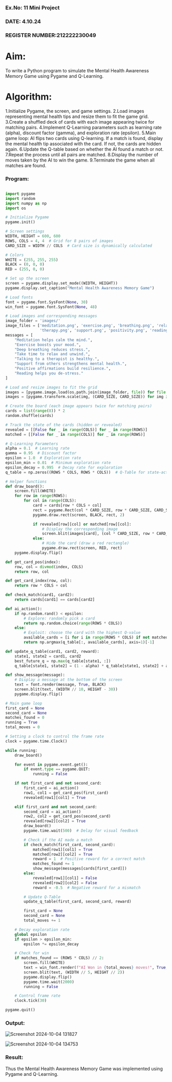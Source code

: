 ### Ex.No: 11 Mini Project
### DATE: 4.10.24
### REGISTER NUMBER:212222230049
# Aim:
To write a Python program to simulate the Mental Health Awareness Memory Game using Pygame and Q-Learning.
# Algorithm:
1.Initialize Pygame, the screen, and game settings.
2.Load images representing mental health tips and resize them to fit the game grid.
3.Create a shuffled deck of cards with each image appearing twice for matching pairs.
4.Implement Q-Learning parameters such as learning rate (alpha), discount factor (gamma), and exploration rate (epsilon).
5.Main game loop:
   AI flips two cards using Q-learning.
   If a match is found, display the mental health tip associated with the card.
   If not, the cards are hidden again.
6.Update the Q-table based on whether the AI found a match or not.
7.Repeat the process until all pairs are matched.
8.Display the number of moves taken by the AI to win the game.
9.Terminate the game when all matches are found.

### Program:

```py

import pygame
import random
import numpy as np
import os

# Initialize Pygame
pygame.init()

# Screen settings
WIDTH, HEIGHT = 600, 600
ROWS, COLS = 4, 4  # Grid for 8 pairs of images
CARD_SIZE = WIDTH // COLS  # Card size is dynamically calculated

# Colors
WHITE = (255, 255, 255)
BLACK = (0, 0, 0)
RED = (255, 0, 0)

# Set up the screen
screen = pygame.display.set_mode((WIDTH, HEIGHT))
pygame.display.set_caption("Mental Health Awareness Memory Game")

# Load fonts
font = pygame.font.SysFont(None, 30)
win_font = pygame.font.SysFont(None, 48)

# Load images and corresponding messages
image_folder = 'images/'
image_files = ['meditation.png', 'exercise.png', 'breathing.png', 'relaxation.png', 
               'therapy.png', 'support.png', 'positivity.png', 'reading.png']
messages = [
    "Meditation helps calm the mind.",
    "Exercise boosts your mood.",
    "Deep breathing reduces stress.",
    "Take time to relax and unwind.",
    "Talking to a therapist is healthy.",
    "Support from others strengthens mental health.",
    "Positive affirmations build resilience.",
    "Reading helps you de-stress."
]

# Load and resize images to fit the grid
images = [pygame.image.load(os.path.join(image_folder, file)) for file in image_files]
images = [pygame.transform.scale(img, (CARD_SIZE, CARD_SIZE)) for img in images]  # Resize each image

# Create the board (each image appears twice for matching pairs)
cards = list(range(8)) * 2
random.shuffle(cards)

# Track the state of the cards (hidden or revealed)
revealed = [[False for _ in range(COLS)] for _ in range(ROWS)]
matched = [[False for _ in range(COLS)] for _ in range(ROWS)]

# Q-Learning Parameters
alpha = 0.1  # Learning rate
gamma = 0.95  # Discount factor
epsilon = 1.0  # Exploration rate
epsilon_min = 0.01  # Minimum exploration rate
epsilon_decay = 0.995  # Decay rate for exploration
q_table = np.zeros((ROWS * COLS, ROWS * COLS))  # Q-Table for state-action pairs

# Helper functions
def draw_board():
    screen.fill(WHITE)
    for row in range(ROWS):
        for col in range(COLS):
            card = cards[row * COLS + col]
            rect = pygame.Rect(col * CARD_SIZE, row * CARD_SIZE, CARD_SIZE, CARD_SIZE)
            pygame.draw.rect(screen, BLACK, rect, 2)

            if revealed[row][col] or matched[row][col]:
                # Display the corresponding image
                screen.blit(images[card], (col * CARD_SIZE, row * CARD_SIZE))
            else:
                # Hide the card (draw a red rectangle)
                pygame.draw.rect(screen, RED, rect)
    pygame.display.flip()

def get_card_pos(index):
    row, col = divmod(index, COLS)
    return row, col

def get_card_index(row, col):
    return row * COLS + col

def check_match(card1, card2):
    return cards[card1] == cards[card2]

def ai_action():
    if np.random.rand() < epsilon:
        # Explore: randomly pick a card
        return np.random.choice(range(ROWS * COLS))
    else:
        # Exploit: choose the card with the highest Q-value
        available_cards = [i for i in range(ROWS * COLS) if not matched[i // COLS][i % COLS] and not revealed[i // COLS][i % COLS]]
        return np.argmax(q_table[:, available_cards], axis=1)[-1]

def update_q_table(card1, card2, reward):
    state1, state2 = card1, card2
    best_future_q = np.max(q_table[state1, :])
    q_table[state1, state2] = (1 - alpha) * q_table[state1, state2] + alpha * (reward + gamma * best_future_q)

def show_message(message):
    # Display a message at the bottom of the screen
    text = font.render(message, True, BLACK)
    screen.blit(text, (WIDTH // 10, HEIGHT - 30))
    pygame.display.flip()

# Main game loop
first_card = None
second_card = None
matches_found = 0
running = True
total_moves = 0

# Setting a clock to control the frame rate
clock = pygame.time.Clock()

while running:
    draw_board()

    for event in pygame.event.get():
        if event.type == pygame.QUIT:
            running = False

    if not first_card and not second_card:
        first_card = ai_action()
        row1, col1 = get_card_pos(first_card)
        revealed[row1][col1] = True

    elif first_card and not second_card:
        second_card = ai_action()
        row2, col2 = get_card_pos(second_card)
        revealed[row2][col2] = True
        draw_board()
        pygame.time.wait(500)  # Delay for visual feedback

        # Check if the AI made a match
        if check_match(first_card, second_card):
            matched[row1][col1] = True
            matched[row2][col2] = True
            reward = 1  # Positive reward for a correct match
            matches_found += 1
            show_message(messages[cards[first_card]])
        else:
            revealed[row1][col1] = False
            revealed[row2][col2] = False
            reward = -0.5  # Negative reward for a mismatch

        # Update Q-Table
        update_q_table(first_card, second_card, reward)

        first_card = None
        second_card = None
        total_moves += 1

    # Decay exploration rate
    global epsilon
    if epsilon > epsilon_min:
        epsilon *= epsilon_decay

    # Check for win
    if matches_found == (ROWS * COLS) // 2:
        screen.fill(WHITE)
        text = win_font.render(f"AI Won in {total_moves} moves!", True, BLACK)
        screen.blit(text, (WIDTH // 5, HEIGHT // 2))
        pygame.display.flip()
        pygame.time.wait(2000)
        running = False

    # Control frame rate
    clock.tick(30)

pygame.quit()
```

### Output:

![Screenshot 2024-10-04 131827](https://github.com/user-attachments/assets/299b367d-62c8-4165-81de-bcb63d2bf76a)

![Screenshot 2024-10-04 134753](https://github.com/user-attachments/assets/ebe0115b-e3cc-4bcd-a8d1-4f59d967995f)

### Result:
Thus the Mental Health Awareness Memory Game was implemented using Pygame and Q-Learning.


